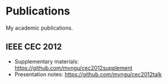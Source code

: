 # Publications

My academic publications.

## IEEE CEC 2012

- Supplementary materials: https://github.com/mvngu/cec2012supplement
- Presentation notes: https://github.com/mvngu/cec2012talk
